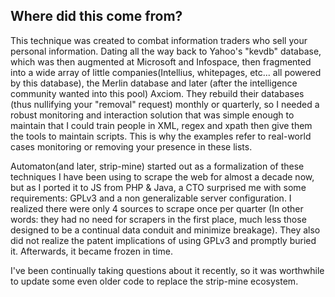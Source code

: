 Where did this come from?
-------------------------

This technique was created to combat information traders who sell your personal information. Dating all the way back to Yahoo's "kevdb" database, which was then augmented at Microsoft and Infospace, then fragmented into a wide array of little companies(Intellius, whitepages, etc... all powered by this database), the Merlin database and later (after the intelligence community wanted into this pool) Axciom. They rebuild their databases (thus nullifying your "removal" request) monthly or quarterly, so I needed a robust monitoring and interaction solution that was simple enough to maintain that I could train people in XML, regex and xpath then give them the tools to maintain scripts. This is why the examples refer to real-world cases monitoring or removing your presence in these lists.

Automaton(and later, strip-mine) started out as a formalization of these techniques I have been using to scrape the web for almost a decade now, but as I ported it to JS from PHP & Java, a CTO surprised me with some requirements: GPLv3 and a non generalizable server configuration. I realized there were only 4 sources to scrape once per quarter (In other words: they had no need for scrapers in the first place, much less those designed to be a continual data conduit and minimize breakage). They also did not realize the patent implications of using GPLv3 and promptly buried it. Afterwards, it became frozen in time.

I've been continually taking questions about it recently, so it was worthwhile to update some even older code to replace the strip-mine ecosystem.

